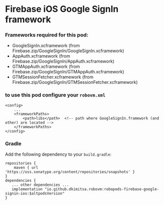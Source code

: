 # Firebase iOS Google SignIn framework

### Frameworks required for this pod: 
* GoogleSignIn.xcframework (from Firebase.zip/GoogleSignIn/GoogleSignIn.xcframework)
* AppAuth.xcframework (from Firebase.zip/GoogleSignIn/AppAuth.xcframework)
* GTMAppAuth.xcframework (from Firebase.zip/GoogleSignIn/GTMAppAuth.xcframework)
* GTMSessionFetcher.xcframework (from Firebase.zip/GoogleSignIn/GTMSessionFetcher.xcframework)

### to use this pod configure your `robovm.xml`

```
<config>
    ...
    <frameworkPaths>
        <path>libs</path>  <!-- path where GoogleSignIn.framework (and other) are located -->
    </frameworkPaths>
</config>
```

### Gradle

Add the following dependency to your `build.gradle`:

```
repositories {
    maven { url 'https://oss.sonatype.org/content/repositories/snapshots' }
}
dependencies {
   ... other dependencies ...
   implementation "io.github.dkimitsa.robovm:robopods-firebase-google-signin-ios:$altpodsVersion"
}
```